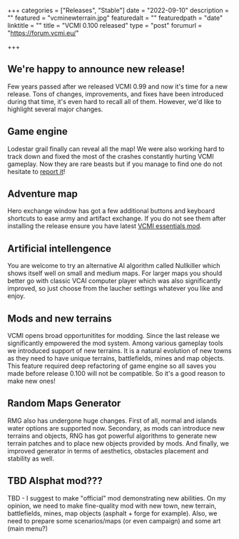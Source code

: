 +++
categories = ["Releases", "Stable"]
date = "2022-09-10"
description = ""
featured = "vcminewterrain.jpg"
featuredalt = ""
featuredpath = "date"
linktitle = ""
title = "VCMI 0.100 released"
type = "post"
forumurl = "https://forum.vcmi.eu/"

+++

## We're happy to announce new release!

Few years passed after we released VCMI 0.99 and now it's time for a new release.
Tons of changes, improvements, and fixes have been introduced during that time, it's even hard to recall all of them.
However, we'd like to highlight several major changes.

## Game engine
Lodestar grail finally can reveal all the map!
We were also working hard to track down and fixed the most of the crashes constantly hurting VCMI gameplay. Now they are rare beasts but if you manage to find one do not hesitate to [report it](https://bugs.vcmi.eu)!

## Adventure map
Hero exchange window has got a few additional buttons and keyboard shortcuts to ease army and artifact exchange. If you do not see them after installing the release ensure you have latest [VCMI essentials mod](https://wiki.vcmi.eu/Mod_list#Utilities).

## Artificial intellengence
You are welcome to try an alternative AI algorithm called Nullkiller which shows itself well on small and medium maps. For larger maps you should better go with classic VCAI computer player which was also significantly improved, so just choose from the laucher settings whatever you like and enjoy.

## Mods and new terrains
VCMI opens broad opportunitites for modding. Since the last release we significantly empowered the mod system.
Among various gameplay tools we introduced support of new terrains. It is a natural evolution of new towns as they need to have unique terrains, battlefields, mines and map objects. This feature required deep refactoring of game engine so all saves you made before release 0.100 will not be compatible. So it's a good reason to make new ones!

## Random Maps Generator
RMG also has undergone huge changes. First of all, normal and islands water options are supported now.
Secondary, as mods can introduce new terrains and objects, RNG has got powerful algorithms to generate new terrain patches and to place new objects provided by mods. And finally, we improved generator in terms of aesthetics, obstacles placement and stability as well.

## TBD Alsphat mod???
TBD - I suggest to make "official" mod demonstrating new abilities.
On my opinion, we need to make fine-quality mod with new town, new terrain, battlefields, mines, map objects (asphalt + forge for example). Also, we need to prepare some scenarios/maps (or even campaign) and some art (main menu?)
